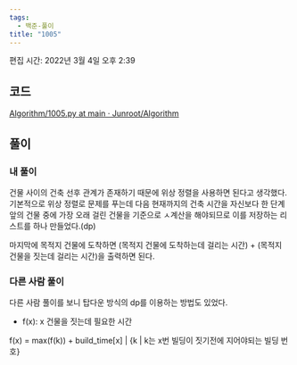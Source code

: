 ```yaml
---
tags:
  - 백준-풀이
title: "1005"
---
```


편집 시간: 2022년 3월 4일 오후 2:39

## 코드

[Algorithm/1005.py at main · Junroot/Algorithm](https://github.com/Junroot/Algorithm/blob/main/baekjoon/1005.py)

## 풀이

### 내 풀이

건물 사이의 건축 선후 관계가 존재하기 때문에 위상 정렬을 사용하면 된다고 생각했다. 기본적으로 위상 정렬로 문제를 푸는데 다음 현재까지의 건축 시간을 자신보다 한 단계 앞의 건물 중에 가장 오래 걸린 건물을 기준으로 ㅅ계산을 해야되므로 이를 저장하는 리스트를 하나 만들었다.(dp)

마지막에 목적지 건물에 도착하면 (목적지 건물에 도착하는데 걸리는 시간) + (목적지 건물을 짓는데 걸리는 시간)을 출력하면 된다.

### 다른 사람 풀이

다른 사람 풀이를 보니 탑다운 방식의 dp를 이용하는 방법도 있었다. 

- f(x): x 건물을 짓는데 필요한 시간

f(x) = max(f(k)) + build_time[x] | {k | k는 x번 빌딩이 짓기전에 지어야되는 빌딩 번호}
